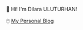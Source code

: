 :wave: Hi! I'm Dilara ULUTURHAN!

:computer_mouse: [My Personal Blog](https://dilarauluturhan.vercel.app)
